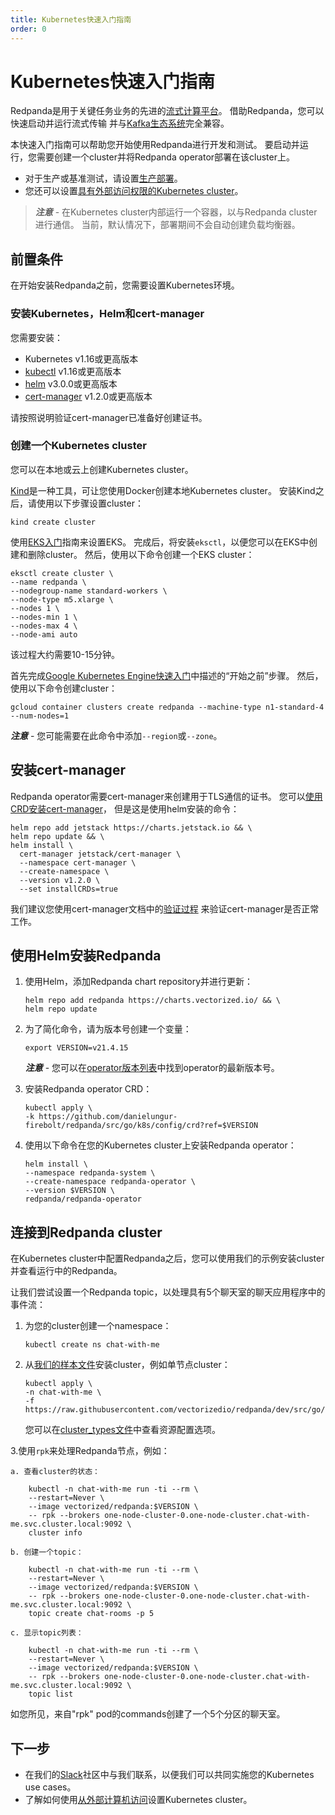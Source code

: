 ```yaml
---
title: Kubernetes快速入门指南
order: 0
---
```


# Kubernetes快速入门指南

Redpanda是用于关键任务业务的先进的[流式计算平台](/blog/intelligent-data-api/)。
借助Redpanda，您可以快速启动并运行流式传输
并与[Kafka生态系统](https://cwiki.apache.org/confluence/display/KAFKA/Ecosystem)完全兼容。

本快速入门指南可以帮助您开始使用Redpanda进行开发和测试。
要启动并运行，您需要创建一个cluster并将Redpanda operator部署在该cluster上。

- 对于生产或基准测试，请设置[生产部署](/docs/production-deployment)。
- 您还可以设置[具有外部访问权限的Kubernetes cluster](/docs/kubernetes-external-connect)。

> **_注意_** - 在Kubernetes cluster内部运行一个容器，以与Redpanda cluster进行通信。
> 当前，默认情况下，部署期间不会自动创建负载均衡器。

## 前置条件

在开始安装Redpanda之前，您需要设置Kubernetes环境。

### 安装Kubernetes，Helm和cert-manager

您需要安装：

- Kubernetes v1.16或更高版本
- [kubectl](https://kubernetes.io/docs/tasks/tools/) v1.16或更高版本
- [helm](https://github.com/helm/helm/releases) v3.0.0或更高版本
- [cert-manager](https://cert-manager.io/docs/installation/kubernetes/) v1.2.0或更高版本

请按照说明验证cert-manager已准备好创建证书。

### 创建一个Kubernetes cluster

您可以在本地或云上创建Kubernetes cluster。

[Kind](https://kind.sigs.k8s.io)是一种工具，可让您使用Docker创建本地Kubernetes cluster。
安装Kind之后，请使用以下步骤设置cluster：

```
kind create cluster
```

使用[EKS入门](https://docs.aws.amazon.com/eks/latest/userguide/getting-started-eksctl.html)指南来设置EKS。
完成后，将安装`eksctl`，以便您可以在EKS中创建和删除cluster。
然后，使用以下命令创建一个EKS cluster：

```
eksctl create cluster \
--name redpanda \
--nodegroup-name standard-workers \
--node-type m5.xlarge \
--nodes 1 \
--nodes-min 1 \
--nodes-max 4 \
--node-ami auto
```

该过程大约需要10-15分钟。

首先完成[Google Kubernetes Engine快速入门](https://cloud.google.com/kubernetes-engine/docs/quickstart)中描述的“开始之前”步骤。
然后，使用以下命令创建cluster：

```
gcloud container clusters create redpanda --machine-type n1-standard-4 --num-nodes=1
```

**_注意_** - 您可能需要在此命令中添加`--region`或`--zone`。

## 安装cert-manager

Redpanda operator需要cert-manager来创建用于TLS通信的证书。
您可以[使用CRD安装cert-manager](https://cert-manager.io/docs/installation/kubernetes/#installing-with-helm)，
但是这是使用helm安装的命令：

```
helm repo add jetstack https://charts.jetstack.io && \
helm repo update && \
helm install \
  cert-manager jetstack/cert-manager \
  --namespace cert-manager \
  --create-namespace \
  --version v1.2.0 \
  --set installCRDs=true
```

我们建议您使用cert-manager文档中的[验证过程](https://cert-manager.io/docs/installation/kubernetes/#verifying-the-installation)
来验证cert-manager是否正常工作。

## 使用Helm安装Redpanda

1. 使用Helm，添加Redpanda chart repository并进行更新：

    ```
    helm repo add redpanda https://charts.vectorized.io/ && \
    helm repo update
    ```

2. 为了简化命令，请为版本号创建一个变量：

    ```
    export VERSION=v21.4.15
    ```

    **_注意_** - 您可以在[operator版本列表](https://github.com/danielungur-firebolt/redpanda/releases)中找到operator的最新版本号。

3. 安装Redpanda operator CRD：

    ```
    kubectl apply \
    -k https://github.com/danielungur-firebolt/redpanda/src/go/k8s/config/crd?ref=$VERSION
    ```

4. 使用以下命令在您的Kubernetes cluster上安装Redpanda operator：

    ```
    helm install \
    --namespace redpanda-system \
    --create-namespace redpanda-operator \
    --version $VERSION \
    redpanda/redpanda-operator
    ```

## 连接到Redpanda cluster

在Kubernetes cluster中配置Redpanda之后，您可以使用我们的示例安装cluster并查看运行中的Redpanda。

让我们尝试设置一个Redpanda topic，以处理具有5个聊天室的聊天应用程序中的事件流：

1. 为您的cluster创建一个namespace：

    ```
    kubectl create ns chat-with-me
    ```

2. 从[我们的样本文件](https://github.com/danielungur-firebolt/redpanda/tree/dev/src/go/k8s/config/samples)安装cluster，例如单节点cluster：
                
    ```
    kubectl apply \
    -n chat-with-me \
    -f https://raw.githubusercontent.com/vectorizedio/redpanda/dev/src/go/k8s/config/samples/one_node_cluster.yaml
    ```

    您可以在[cluster_types文件](https://github.com/danielungur-firebolt/redpanda/blob/dev/src/go/k8s/apis/redpanda/v1alpha1/cluster_types.go)中查看资源配置选项。

3.使用`rpk`来处理Redpanda节点，例如：

    a. 查看cluster的状态：

        kubectl -n chat-with-me run -ti --rm \
        --restart=Never \
        --image vectorized/redpanda:$VERSION \
        -- rpk --brokers one-node-cluster-0.one-node-cluster.chat-with-me.svc.cluster.local:9092 \
        cluster info
    
    b. 创建一个topic：

        kubectl -n chat-with-me run -ti --rm \
        --restart=Never \
        --image vectorized/redpanda:$VERSION \
        -- rpk --brokers one-node-cluster-0.one-node-cluster.chat-with-me.svc.cluster.local:9092 \
        topic create chat-rooms -p 5

    c. 显示topic列表：

        kubectl -n chat-with-me run -ti --rm \
        --restart=Never \
        --image vectorized/redpanda:$VERSION \
        -- rpk --brokers one-node-cluster-0.one-node-cluster.chat-with-me.svc.cluster.local:9092 \
        topic list

如您所见，来自"rpk" pod的commands创建了一个5个分区的聊天室。

## 下一步

- 在我们的[Slack](https://vectorized.io/slack)社区中与我们联系，以便我们可以共同实施您的Kubernetes use cases。
- 了解如何使用[从外部计算机访问](/docs/kubernetes-external-connect)设置Kubernetes cluster。
